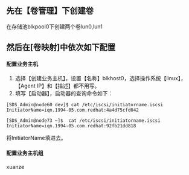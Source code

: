 ## 先在【卷管理】下创建卷
在存储池blkpool0下创建两个卷lun0,lun1

## 然后在[卷映射]中依次如下配置

####  配置业务主机
1. 选择【创建业务主机】，设置【名称】blkhost0，选择操作系统【linux】，【Agent IP】和【描述】都不用写。
2. 填写【启动器】，启动器的查询命令如下：
```
[SDS_Admin@node60 dev]$ cat /etc/iscsi/initiatorname.iscsi
InitiatorName=iqn.1994-05.com.redhat:4a4d75cfd042

[SDS_Admin@node73 ~]$  cat /etc/iscsi/initiatorname.iscsi
InitiatorName=iqn.1994-05.com.redhat:92fb21dd818
```
将InitiatorName填进去。

#### 配置业务主机组
xuanze
